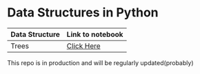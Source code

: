 # Data Structures in Python

| Data Structure | Link to notebook |
| ----------- | ----------- |
| Trees | [Click Here](https://github.com/RheagalFire/Python_Data_Structures/blob/main/Trees.ipynb) |

This repo is in production and will be regularly updated(probably)
